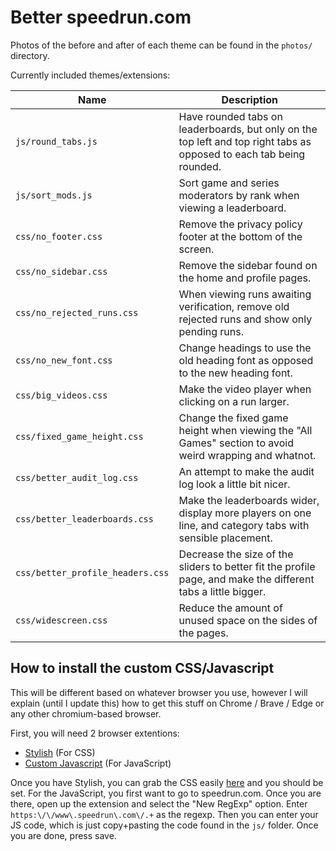 # Better speedrun.com

Photos of the before and after of each theme can be found in the `photos/` directory.

Currently included themes/extensions:

| Name                             | Description                                                                                                          |
| -------------------------------- | -------------------------------------------------------------------------------------------------------------------- |
| `js/round_tabs.js`               | Have rounded tabs on leaderboards, but only on the top left and top right tabs as opposed to each tab being rounded. |
| `js/sort_mods.js`                | Sort game and series moderators by rank when viewing a leaderboard.                                                  |
| `css/no_footer.css`              | Remove the privacy policy footer at the bottom of the screen.                                                        |
| `css/no_sidebar.css`             | Remove the sidebar found on the home and profile pages.                                                              |
| `css/no_rejected_runs.css`       | When viewing runs awaiting verification, remove old rejected runs and show only pending runs.                        |
| `css/no_new_font.css`            | Change headings to use the old heading font as opposed to the new heading font.                                      |
| `css/big_videos.css`             | Make the video player when clicking on a run larger.                                                                 |
| `css/fixed_game_height.css`      | Change the fixed game height when viewing the "All Games" section to avoid weird wrapping and whatnot.               |
| `css/better_audit_log.css`       | An attempt to make the audit log look a little bit nicer.                                                            |
| `css/better_leaderboards.css`    | Make the leaderboards wider, display more players on one line, and category tabs with sensible placement.            |
| `css/better_profile_headers.css` | Decrease the size of the sliders to better fit the profile page, and make the different tabs a little bigger.        |
| `css/widescreen.css`             | Reduce the amount of unused space on the sides of the pages.                                                                                                                     |

## How to install the custom CSS/Javascript

This will be different based on whatever browser you use, however I will explain (until I update this) how to get this stuff on Chrome / Brave / Edge or any other chromium-based browser.

First, you will need 2 browser extentions:

* [Stylish](https://chrome.google.com/webstore/detail/stylish-custom-themes-for/fjnbnpbmkenffdnngjfgmeleoegfcffe) (For CSS)
* [Custom Javascript](https://chrome.google.com/webstore/detail/custom-javascript-for-web/ddbjnfjiigjmcpcpkmhogomapikjbjdk) (For JavaScript)

Once you have Stylish, you can grab the CSS easily [here](https://userstyles.org/styles/198183) and you should be set.
For the JavaScript, you first want to go to speedrun.com. Once you are there, open up the extension and select the "New RegExp" option. Enter `https:\/\/www\.speedrun\.com\/.+` as the regexp. Then you can enter your JS code, which is just copy+pasting the code found in the `js/` folder. Once you are done, press save.
